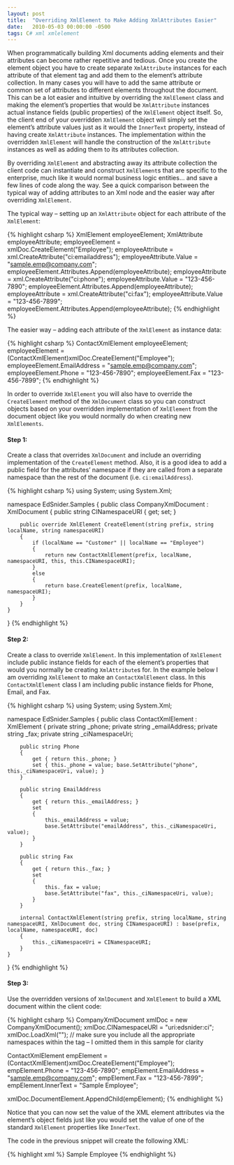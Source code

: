 ```yaml
---
layout: post
title:  "Overriding XmlElement to Make Adding XmlAttributes Easier"
date:   2010-05-03 00:00:00 -0500
tags: C# xml xmlelement
---
```


When programmatically building Xml documents adding elements and their attributes can become rather repetitive and tedious. Once you create the element object you have to create separate `XmlAttribute` instances for each attribute of that element tag and add them to the element’s attribute collection. In many cases you will have to add the same attribute or common set of attributes to different elements throughout the document. This can be a lot easier and intuitive by overriding the `XmlElement` class and making the element’s properties that would be `XmlAttribute` instances actual instance fields (public properties) of the `XmlElement` object itself. So, the client end of your overridden `XmlElement` object will simply set the element’s attribute values just as it would the `InnerText` property, instead of having create `XmlAttribute` instances. The implementation within the overridden `XmlElement` will handle the construction of the `XmlAttribute` instances as well as adding them to its attributes collection.

By overriding `XmlElement` and abstracting away its attribute collection the client code can instantiate and construct `XmlElement`s that are specific to the enterprise, much like it would normal business logic entities… and save a few lines of code along the way. See a quick comparison between the typical way of adding attributes to an Xml node and the easier way after overriding `XmlElement`.

The typical way – setting up an `XmlAttribute` object for each attribute of the `XmlElement`:

{% highlight csharp %}
XmlElement employeeElement;
XmlAttribute employeeAttribute;
employeeElement = xmlDoc.CreateElement("Employee");
employeeAttribute = xml.CreateAttribute("ci:emailaddress");
employeeAttribute.Value = "sample.emp@company.com";
employeeElement.Attributes.Append(employeeAttribute);
employeeAttribute = xml.CreateAttribute("ci:phone");
employeeAttribute.Value = "123-456-7890";
employeeElement.Attributes.Append(employeeAttribute);
employeeAttribute = xml.CreateAttribute("ci:fax");
employeeAttribute.Value = "123-456-7899";
employeeElement.Attributes.Append(employeeAttribute);
{% endhighlight %}

The easier way – adding each attribute of the `XmlElement` as instance data:

{% highlight csharp %}
ContactXmlElement employeeElement;
employeeElement = (ContactXmlElement)xmlDoc.CreateElement("Employee");
employeeElement.EmailAddress = "sample.emp@company.com";
employeeElement.Phone = "123-456-7890";
employeeElement.Fax = "123-456-7899";
{% endhighlight %}

In order to override `XmlElement` you will also have to override the `CreateElement` method of the `XmlDocument` class so you can construct objects based on your overridden implementation of `XmlElement` from the document object like you would normally do when creating new `XmlElements`.

#### Step 1: 

Create a class that overrides `XmlDocument` and include an overriding implementation of the `CreateElement` method. Also, it is a good idea to add a public field for the attributes’ namespace if they are called from a separate namespace than the rest of the document (i.e. `ci:emailAddress`).

{% highlight csharp %}
using System;
using System.Xml; 
 
namespace EdSnider.Samples
{
    public class CompanyXmlDocument : XmlDocument
    {
        public string CINamespaceURI { get; set; } 
 
        public override XmlElement CreateElement(string prefix, string localName, string namespaceURI)
        {
            if (localName == "Customer" || localName == "Employee")
            {
                return new ContactXmlElement(prefix, localName, namespaceURI, this, this.CINamespaceURI);
            }
            else
            {
                return base.CreateElement(prefix, localName, namespaceURI);
            }
        }
    }
}
{% endhighlight %}

#### Step 2: 

Create a class to override `XmlElement`. In this implementation of `XmlElement` include public instance fields for each of the element’s properties that would you normally be creating `XmlAttribute`s for. In the example below I am overriding `XmlElement` to make an `ContactXmlElement` class. In this `ContactXmlElement` class I am including public instance fields for Phone, Email, and Fax.

{% highlight csharp %}
using System;
using System.Xml; 
 
namespace EdSnider.Samples
{
    public class ContactXmlElement : XmlElement
    {
        private string _phone;
        private string _emailAddress;
        private string _fax;
        private string _ciNamespaceUri; 
 
        public string Phone
        {
            get { return this._phone; }
            set { this._phone = value; base.SetAttribute("phone", this._ciNamespaceUri, value); }
        } 
 
        public string EmailAddress
        {
            get { return this._emailAddress; }
            set
            {
                this._emailAddress = value;
                base.SetAttribute("emailAddress", this._ciNamespaceUri, value);
            }
        } 
 
        public string Fax
        {
            get { return this._fax; }
            set
            {
                this._fax = value;
                base.SetAttribute("fax", this._ciNamespaceUri, value);
            }
        } 
 
        internal ContactXmlElement(string prefix, string localName, string namespaceURI, XmlDocument doc, string CINamespaceURI) : base(prefix, localName, namespaceURI, doc)
        {
            this._ciNamespaceUri = CINamespaceURI;
        }
    }
}
{% endhighlight %}

#### Step 3: 

Use the overridden versions of `XmlDocument` and `XmlElement` to build a XML document within the client code:

{% highlight csharp %}
CompanyXmlDocument xmlDoc = new CompanyXmlDocument();
xmlDoc.CINamespaceURI = "uri:edsnider:ci";
xmlDoc.LoadXml(""); // make sure you include all the appropriate namespaces within the tag – I omitted them in this sample for clarity
 
ContactXmlElement empElement = (ContactXmlElement)xmlDoc.CreateElement("Employee");
empElement.Phone = "123-456-7890";
empElement.EmailAddress = "sample.emp@company.com";
empElement.Fax = "123-456-7899";
empElement.InnerText = "Sample Employee"; 
 
xmlDoc.DocumentElement.AppendChild(empElement);
{% endhighlight %}

Notice that you can now set the value of the XML element attributes via the element’s object fields just like you would set the value of one of the standard `XmlElement` properties like `InnerText`.

The code in the previous snippet will create the following XML:

{% highlight xml %}
<company>
    <employee ci:emailaddress="sample.emp@company.com" ci:phone="123-456-7890" ci:fax="123-456-7899">
        Sample Employee
    </employee>
</company>
{% endhighlight %}